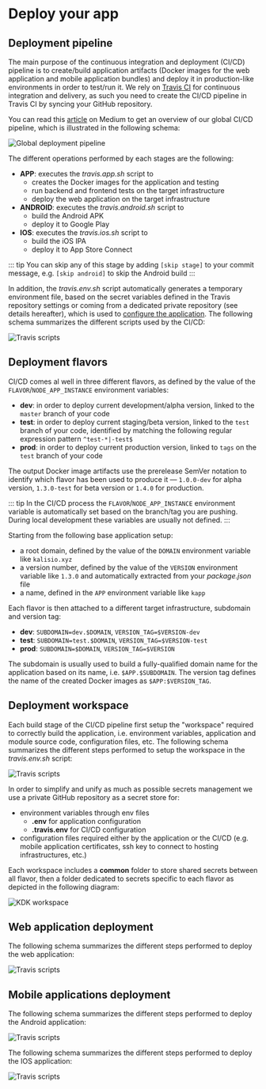 # Deploy your app

## Deployment pipeline

The main purpose of the continuous integration and deployment (CI/CD) pipeline is to create/build application artifacts (Docker images for the web application and mobile application bundles) and deploy it in production-like environments in order to test/run it. We rely on [Travis CI](https://travis-ci.org) for continuous integration and delivery, as such you need to create the CI/CD pipeline in Travis CI by syncing your GitHub repository.

You can read this [article](https://medium.com/better-programming/why-we-stopped-using-so-called-best-practices-in-our-ci-cd-process-2ff09811f633) on Medium to get an overview of our global CI/CD pipeline, which is illustrated in the following schema:

![Global deployment pipeline](./../../assets/cd-pipeline-global.svg)

The different operations performed by each stages are the following:
* **APP**: executes the *travis.app.sh* script to
  * creates the Docker images for the application and testing
  * run backend and frontend tests on the target infrastructure
  * deploy the web application on the target infrastructure
* **ANDROID**: executes the *travis.android.sh* script to
  * build the Android APK
  * deploy it to Google Play
* **IOS**: executes the *travis.ios.sh* script to
  * build the iOS IPA
  * deploy it to App Store Connect

::: tip
You can skip any of this stage by adding `[skip stage]` to your commit message, e.g. `[skip android]` to skip the Android build
:::

In addition, the *travis.env.sh* script automatically generates a temporary environment file, based on the secret variables defined in the Travis repository settings or coming from a dedicated private repository (see details hereafter), which is used to [configure the application](./configure.md). The following schema summarizes the different scripts used by the CI/CD:

![Travis scripts](./../../assets/cd-pipeline-travis.svg)

## Deployment flavors

CI/CD comes al well in three different flavors, as defined by the value of the `FLAVOR`/`NODE_APP_INSTANCE` environment variables:
* **dev**: in order to deploy current development/alpha version, linked to the `master` branch of your code
* **test**: in order to deploy current staging/beta version, linked to the `test` branch of your code, identified by matching the following regular expression pattern `^test-*|-test$`
* **prod**: in order to deploy current production version, linked to `tags` on the `test` branch of your code

The output Docker image artifacts use the prerelease SemVer notation to identify which flavor has been used to produce it —  `1.0.0-dev` for alpha version, `1.3.0-test` for beta version or `1.4.0` for production.

::: tip
In the CI/CD process the `FLAVOR`/`NODE_APP_INSTANCE` environment variable is automatically set based on the branch/tag you are pushing. During local development these variables are usually not defined.
:::

Starting from the following base application setup:
* a root domain, defined by the value of the `DOMAIN` environment variable like `kalisio.xyz`
* a version number, defined by the value of the `VERSION` environment variable like `1.3.0` and automatically extracted from your *package.json* file
* a name, defined in the `APP` environment variable like `kapp`

Each flavor is then attached to a different target infrastructure, subdomain and version tag:
* **dev**: `SUBDOMAIN=dev.$DOMAIN`, `VERSION_TAG=$VERSION-dev`
* **test**: `SUBDOMAIN=test.$DOMAIN`, `VERSION_TAG=$VERSION-test`
* **prod**: `SUBDOMAIN=$DOMAIN`, `VERSION_TAG=$VERSION`

The subdomain is usually used to build a fully-qualified domain name for the application based on its name, i.e. `$APP.$SUBDOMAIN`. The version tag defines the name of the created Docker images as `$APP:$VERSION_TAG`.

## Deployment workspace

Each build stage of the CI/CD pipeline first setup the "workspace" required to correctly build the application, i.e. environment variables, application and module source code, configuration files, etc. The following schema summarizes the different steps performed to setup the workspace in the *travis.env.sh* script:

![Travis scripts](./../../assets/cd-pipeline-env.svg)

In order to simplify and unify as much as possible secrets management we use a private GitHub repository as a secret store for:
* environment variables through env files
  * **.env** for application configuration
  * **.travis.env** for CI/CD configuration
* configuration files required either by the application or the CI/CD (e.g. mobile application certificates, ssh key to connect to hosting infrastructures, etc.)

Each workspace includes a **common** folder to store shared secrets between all flavor, then a folder dedicated to secrets specific to each flavor as depicted in the following diagram:

![KDK workspace](./../../assets/kdk-workspace.png)

## Web application deployment

The following schema summarizes the different steps performed to deploy the web application:

![Travis scripts](./../../assets/cd-pipeline-app.svg)

## Mobile applications deployment

The following schema summarizes the different steps performed to deploy the Android application:

![Travis scripts](./../../assets/cd-pipeline-android.svg)

The following schema summarizes the different steps performed to deploy the IOS application:

![Travis scripts](./../../assets/cd-pipeline-ios.svg)
